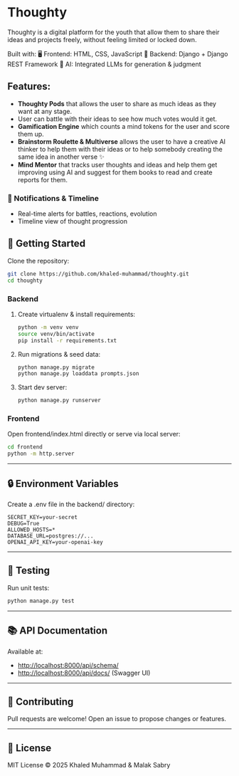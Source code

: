 # Thoughty

Thoughty is a digital platform for the youth that allow them to share their ideas and projects freely, without feeling limited or locked down.

Built with:
🖥️ Frontend: HTML, CSS, JavaScript
🧪 Backend: Django + Django REST Framework
🧠 AI: Integrated LLMs for generation & judgment

## Features:

* **Thoughty Pods** that allows the user to share as much ideas as they want at any stage.
* User can battle with their ideas to see how much votes would it get.
* **Gamification Engine** which counts a mind tokens for the user and score them up.
* **Brainstorm Roulette & Multiverse** allows the user to have a creative AI thinker to help them with their ideas or to help somebody creating the same idea in another verse ✨
* **Mind Mentor** that tracks user thoughts and ideas and help them get improving using AI and suggest for them books to read and create reports for them.

### 🔔 Notifications & Timeline

* Real-time alerts for battles, reactions, evolution
* Timeline view of thought progression

## 🚀 Getting Started

Clone the repository:

```bash
git clone https://github.com/khaled-muhammad/thoughty.git
cd thoughty
```

### Backend

1. Create virtualenv & install requirements:

   ```bash
   python -m venv venv
   source venv/bin/activate
   pip install -r requirements.txt
   ```

2. Run migrations & seed data:

   ```bash
   python manage.py migrate
   python manage.py loaddata prompts.json
   ```

3. Start dev server:

   ```bash
   python manage.py runserver
   ```

### Frontend

Open frontend/index.html directly or serve via local server:

```bash
cd frontend
python -m http.server
```

---

## 🔒 Environment Variables

Create a .env file in the backend/ directory:

```
SECRET_KEY=your-secret
DEBUG=True
ALLOWED_HOSTS=*
DATABASE_URL=postgres://...
OPENAI_API_KEY=your-openai-key
```

---

## 🧪 Testing

Run unit tests:

```bash
python manage.py test
```

---

## 📚 API Documentation

Available at:

* [http://localhost:8000/api/schema/](http://localhost:8000/api/schema/)
* [http://localhost:8000/api/docs/](http://localhost:8000/api/docs/) (Swagger UI)

---

## 🙌 Contributing

Pull requests are welcome!
Open an issue to propose changes or features.

---

## 📄 License

MIT License © 2025 Khaled Muhammad & Malak Sabry